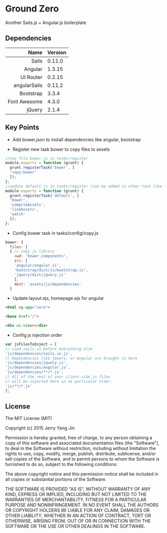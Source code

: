 Ground Zero
===========

Another Sails.js + Angular.js boilerplate

Dependencies
------------
| Name | Version |
| ----:|:---------|
| Sails | 0.11.0 |
| Angular | 1.3.15 |
| UI Router | 0.2.15 |
| angularSails | 0.11.2 |
| Bootstrap | 3.3.4 |
| Font Awesome | 4.3.0 |
| jQuery | 2.1.4 |

Key Points
----------
* Add bower.json to install dependencies like angular, bootstrap

* Register new task bower to copy files to assets

```js
//new file bower.js in tasks/register
module.exports = function (grunt) {
  grunt.registerTask('bower', [
  'copy:bower'
  ]);
};
//update default.js in tasks/register (can be added to other task like build/prod)
module.exports = function (grunt) {
  grunt.registerTask('default', [
  'bower',
  'compileAssets',
  'linkAssets',
  'watch'
  ]);
};
```
* Config bower task in tasks/config/copy.js

```js
bower: {
  files: [
  { // copy js library
    cwd: 'bower_components',
    src: [
    'angular/angular.js',
    'bootstrap/dist/js/bootstrap.js',
    'jquery/dist/jquery.js'
    ],
    dest: 'assets/js/dependencies'
  }
```
* Update layout.ejs, homepage.ejs for angular

```html
<html ng-app="zero">

<base href="/">

<div ui-view></div>
```
* Config js injection order

```js
var jsFilesToInject = [
// Load sails.io before everything else
'js/dependencies/sails.io.js',
// Dependencies like jQuery, or Angular are brought in here
'js/dependencies/jquery.js',
'js/dependencies/angular.js',
'js/dependencies/**/*.js',
// All of the rest of your client-side js files
// will be injected here in no particular order.
'js/**/*.js'
];
```

License
-------
The MIT License (MIT)

Copyright (c) 2015 Jerry Yang Jin

Permission is hereby granted, free of charge, to any person obtaining a copy
of this software and associated documentation files (the "Software"), to deal
in the Software without restriction, including without limitation the rights
to use, copy, modify, merge, publish, distribute, sublicense, and/or sell
copies of the Software, and to permit persons to whom the Software is
furnished to do so, subject to the following conditions:

The above copyright notice and this permission notice shall be included in all
copies or substantial portions of the Software.

THE SOFTWARE IS PROVIDED "AS IS", WITHOUT WARRANTY OF ANY KIND, EXPRESS OR
IMPLIED, INCLUDING BUT NOT LIMITED TO THE WARRANTIES OF MERCHANTABILITY,
FITNESS FOR A PARTICULAR PURPOSE AND NONINFRINGEMENT. IN NO EVENT SHALL THE
AUTHORS OR COPYRIGHT HOLDERS BE LIABLE FOR ANY CLAIM, DAMAGES OR OTHER
LIABILITY, WHETHER IN AN ACTION OF CONTRACT, TORT OR OTHERWISE, ARISING FROM,
OUT OF OR IN CONNECTION WITH THE SOFTWARE OR THE USE OR OTHER DEALINGS IN THE
SOFTWARE.
